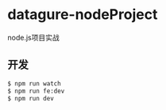 # datagure-nodeProject
node.js项目实战

## 开发

```bash
$ npm run watch
$ npm run fe:dev
$ npm run dev
```
